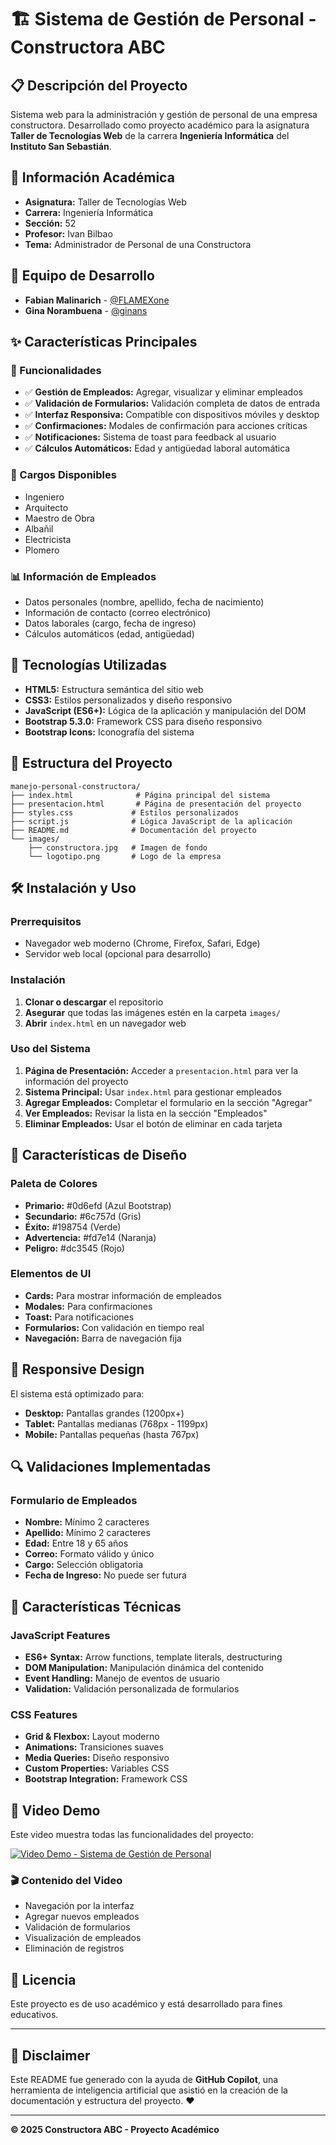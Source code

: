 # 🏗️ Sistema de Gestión de Personal - Constructora ABC

## 📋 Descripción del Proyecto

Sistema web para la administración y gestión de personal de una empresa constructora. Desarrollado como proyecto académico para la asignatura **Taller de Tecnologías Web** de la carrera **Ingeniería Informática** del **Instituto San Sebastián**.

## 🎯 Información Académica

- **Asignatura:** Taller de Tecnologías Web
- **Carrera:** Ingeniería Informática
- **Sección:** 52
- **Profesor:** Ivan Bilbao
- **Tema:** Administrador de Personal de una Constructora

## 👥 Equipo de Desarrollo

- **Fabian Malinarich** - [@FLAMEXone](https://github.com/FLAMEXone)
- **Gina Norambuena** - [@ginans](https://github.com/ginans)

## ✨ Características Principales

### 🔧 Funcionalidades
- ✅ **Gestión de Empleados:** Agregar, visualizar y eliminar empleados
- ✅ **Validación de Formularios:** Validación completa de datos de entrada
- ✅ **Interfaz Responsiva:** Compatible con dispositivos móviles y desktop
- ✅ **Confirmaciones:** Modales de confirmación para acciones críticas
- ✅ **Notificaciones:** Sistema de toast para feedback al usuario
- ✅ **Cálculos Automáticos:** Edad y antigüedad laboral automática

### 👷 Cargos Disponibles
- Ingeniero
- Arquitecto
- Maestro de Obra
- Albañil
- Electricista
- Plomero

### 📊 Información de Empleados
- Datos personales (nombre, apellido, fecha de nacimiento)
- Información de contacto (correo electrónico)
- Datos laborales (cargo, fecha de ingreso)
- Cálculos automáticos (edad, antigüedad)

## 🚀 Tecnologías Utilizadas

- **HTML5:** Estructura semántica del sitio web
- **CSS3:** Estilos personalizados y diseño responsivo
- **JavaScript (ES6+):** Lógica de la aplicación y manipulación del DOM
- **Bootstrap 5.3.0:** Framework CSS para diseño responsivo
- **Bootstrap Icons:** Iconografía del sistema

## 📁 Estructura del Proyecto

```
manejo-personal-constructora/
├── index.html              # Página principal del sistema
├── presentacion.html       # Página de presentación del proyecto
├── styles.css             # Estilos personalizados
├── script.js              # Lógica JavaScript de la aplicación
├── README.md              # Documentación del proyecto
└── images/
    ├── constructora.jpg   # Imagen de fondo
    └── logotipo.png       # Logo de la empresa
```

## 🛠️ Instalación y Uso

### Prerrequisitos
- Navegador web moderno (Chrome, Firefox, Safari, Edge)
- Servidor web local (opcional para desarrollo)

### Instalación
1. **Clonar o descargar** el repositorio
2. **Asegurar** que todas las imágenes estén en la carpeta `images/`
3. **Abrir** `index.html` en un navegador web

### Uso del Sistema
1. **Página de Presentación:** Acceder a `presentacion.html` para ver la información del proyecto
2. **Sistema Principal:** Usar `index.html` para gestionar empleados
3. **Agregar Empleados:** Completar el formulario en la sección "Agregar"
4. **Ver Empleados:** Revisar la lista en la sección "Empleados"
5. **Eliminar Empleados:** Usar el botón de eliminar en cada tarjeta

## 🎨 Características de Diseño

### Paleta de Colores
- **Primario:** #0d6efd (Azul Bootstrap)
- **Secundario:** #6c757d (Gris)
- **Éxito:** #198754 (Verde)
- **Advertencia:** #fd7e14 (Naranja)
- **Peligro:** #dc3545 (Rojo)

### Elementos de UI
- **Cards:** Para mostrar información de empleados
- **Modales:** Para confirmaciones
- **Toast:** Para notificaciones
- **Formularios:** Con validación en tiempo real
- **Navegación:** Barra de navegación fija

## 📱 Responsive Design

El sistema está optimizado para:
- **Desktop:** Pantallas grandes (1200px+)
- **Tablet:** Pantallas medianas (768px - 1199px)
- **Mobile:** Pantallas pequeñas (hasta 767px)

## 🔍 Validaciones Implementadas

### Formulario de Empleados
- **Nombre:** Mínimo 2 caracteres
- **Apellido:** Mínimo 2 caracteres
- **Edad:** Entre 18 y 65 años
- **Correo:** Formato válido y único
- **Cargo:** Selección obligatoria
- **Fecha de Ingreso:** No puede ser futura

## 🌟 Características Técnicas

### JavaScript Features
- **ES6+ Syntax:** Arrow functions, template literals, destructuring
- **DOM Manipulation:** Manipulación dinámica del contenido
- **Event Handling:** Manejo de eventos de usuario
- **Validation:** Validación personalizada de formularios

### CSS Features
- **Grid & Flexbox:** Layout moderno
- **Animations:** Transiciones suaves
- **Media Queries:** Diseño responsivo
- **Custom Properties:** Variables CSS
- **Bootstrap Integration:** Framework CSS

## 🎥 Video Demo

Este video muestra todas las funcionalidades del proyecto:

[![Video Demo - Sistema de Gestión de Personal](https://img.shields.io/badge/▶️%20Ver%20Video%20Demo-YouTube-red?style=for-the-badge&logo=youtube)](https://www.youtube.com/watch?v=TU_VIDEO_ID)


### 🎬 Contenido del Video
- Navegación por la interfaz
- Agregar nuevos empleados
- Validación de formularios
- Visualización de empleados
- Eliminación de registros

## 📄 Licencia

Este proyecto es de uso académico y está desarrollado para fines educativos.

---

## 🤖 Disclaimer

Este README fue generado con la ayuda de **GitHub Copilot**, una herramienta de inteligencia artificial que asistió en la creación de la documentación y estructura del proyecto. ❤️

---

**© 2025 Constructora ABC - Proyecto Académico**

